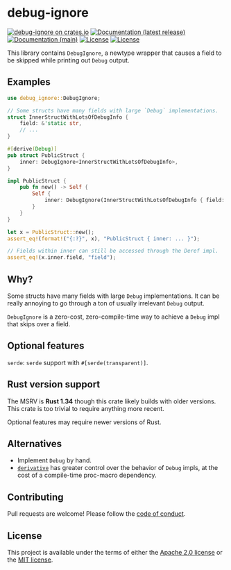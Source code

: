 # debug-ignore

[![debug-ignore on crates.io](https://img.shields.io/crates/v/debug-ignore)](https://crates.io/crates/debug-ignore) [![Documentation (latest release)](https://docs.rs/debug-ignore/badge.svg)](https://docs.rs/debug-ignore/) [![Documentation (main)](https://img.shields.io/badge/docs-main-brightgreen)](https://sunshowers.github.io/debug-ignore/rustdoc/debug_ignore/) [![License](https://img.shields.io/badge/license-Apache-green.svg)](LICENSE-APACHE) [![License](https://img.shields.io/badge/license-MIT-green.svg)](LICENSE-MIT)

This library contains `DebugIgnore`, a newtype wrapper that causes a field to be skipped while
printing out `Debug` output.

## Examples

```rust
use debug_ignore::DebugIgnore;

// Some structs have many fields with large `Debug` implementations.
struct InnerStructWithLotsOfDebugInfo {
    field: &'static str,
    // ...
}

#[derive(Debug)]
pub struct PublicStruct {
    inner: DebugIgnore<InnerStructWithLotsOfDebugInfo>,
}

impl PublicStruct {
    pub fn new() -> Self {
        Self {
            inner: DebugIgnore(InnerStructWithLotsOfDebugInfo { field: "field", /* ... */ })
        }
    }
}

let x = PublicStruct::new();
assert_eq!(format!("{:?}", x), "PublicStruct { inner: ... }");

// Fields within inner can still be accessed through the Deref impl.
assert_eq!(x.inner.field, "field");
```

## Why?

Some structs have many fields with large `Debug` implementations. It can be really annoying to
go through a ton of usually irrelevant `Debug` output.

`DebugIgnore` is a zero-cost, zero-compile-time way to achieve a `Debug` impl that skips over a
field.

## Optional features

`serde`: `serde` support with `#[serde(transparent)]`.

## Rust version support

The MSRV is **Rust 1.34** though this crate likely builds with older versions. This crate is
too trivial to require anything more recent.

Optional features may require newer versions of Rust.

## Alternatives

* Implement `Debug` by hand.
* [`derivative`](https://crates.io/crates/derivative) has greater control over the behavior of
  `Debug` impls, at the cost of a compile-time proc-macro dependency.

## Contributing

Pull requests are welcome! Please follow the [code of conduct](CODE_OF_CONDUCT.md).

## License

This project is available under the terms of either the [Apache 2.0 license](LICENSE-APACHE) or the [MIT
license](LICENSE-MIT).

<!--
README.md is generated from README.tpl by cargo readme. To regenerate:

cargo install cargo-readme
cargo readme > README.md
-->
